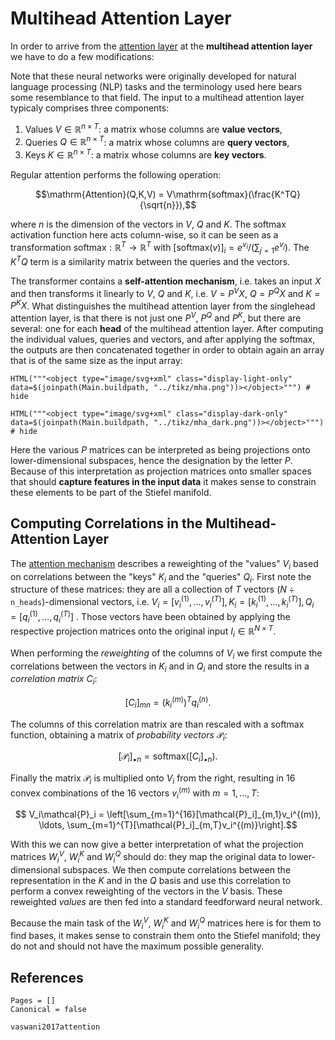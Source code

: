 # Multihead Attention Layer

In order to arrive from the [attention layer](attention_layer.md) at the **multihead attention layer** we have to do a few modifications: 

Note that these neural networks were originally developed for natural language processing (NLP) tasks and the terminology used here bears some resemblance to that field. 
The input to a multihead attention layer typicaly comprises three components:

1. Values $V\in\mathbb{R}^{n\times{}T}$: a matrix whose columns are **value vectors**, 
2. Queries $Q\in\mathbb{R}^{n\times{}T}$: a matrix whose columns are **query vectors**, 
3. Keys $K\in\mathbb{R}^{n\times{}T}$: a matrix whose columns are **key vectors**.

Regular attention performs the following operation: 

```math
\mathrm{Attention}(Q,K,V) = V\mathrm{softmax}(\frac{K^TQ}{\sqrt{n}}),
```

where $n$ is the dimension of the vectors in $V$, $Q$ and $K$. The softmax activation function here acts column-wise, so it can be seen as a transformation $\mathrm{softmax}:\mathbb{R}^{T}\to\mathbb{R}^T$ with $[\mathrm{softmax}(v)]_i = e^{v_i}/\left(\sum_{j=1}e^{v_j}\right)$. The $K^TQ$ term is a similarity matrix between the queries and the vectors. 

The transformer contains a **self-attention mechanism**, i.e. takes an input $X$ and then transforms it linearly to $V$, $Q$ and $K$, i.e. $V = P^VX$, $Q = P^QX$ and $K = P^KX$. What distinguishes the multihead attention layer from the singlehead attention layer, is that there is not just one $P^V$, $P^Q$ and $P^K$, but there are several: one for each **head** of the multihead attention layer. After computing the individual values, queries and vectors, and after applying the softmax, the outputs are then concatenated together in order to obtain again an array that is of the same size as the input array:

```@example
HTML("""<object type="image/svg+xml" class="display-light-only" data=$(joinpath(Main.buildpath, "../tikz/mha.png"))></object>""") # hide
```

```@example
HTML("""<object type="image/svg+xml" class="display-dark-only" data=$(joinpath(Main.buildpath, "../tikz/mha_dark.png"))></object>""") # hide
```

Here the various $P$ matrices can be interpreted as being projections onto lower-dimensional subspaces, hence the designation by the letter $P$. Because of this interpretation as projection matrices onto smaller spaces that should **capture features in the input data** it makes sense to constrain these elements to be part of the Stiefel manifold.   

## Computing Correlations in the Multihead-Attention Layer

The [attention mechanism](attention_layer.md) describes a reweighting of the "values" $V_i$ based on correlations between the "keys" $K_i$ and the "queries" $Q_i$. First note the structure of these matrices: they are all a collection of $T$ vectors $(N\div\mathtt{n\_heads})$-dimensional vectors, i.e. $V_i=[v_i^{(1)}, \ldots, v_i^{(T)}], K_i=[k_i^{(1)}, \ldots, k_i^{(T)}], Q_i=[q_i^{(1)}, \ldots, q_i^{(T)}]$ . Those vectors have been obtained by applying the respective projection matrices onto the original input $I_i\in\mathbb{R}^{N\times{}T}$.

When performing the *reweighting* of the columns of $V_i$ we first compute the correlations between the vectors in $K_i$ and in $Q_i$ and store the results in a *correlation matrix* $C_i$: 

```math
    [C_i]_{mn} = \left(k_i^{(m)}\right)^Tq_i^{(n)}.
```

The columns of this correlation matrix are than rescaled with a softmax function, obtaining a matrix of *probability vectors* $\mathcal{P}_i$:

```math
    [\mathcal{P}_i]_{\bullet{}n} = \mathrm{softmax}([C_i]_{\bullet{}n}).
```

Finally the matrix $\mathcal{P}_i$ is multiplied onto $V_i$ from the right, resulting in 16 convex combinations of the 16 vectors $v_i^{(m)}$ with $m=1,\ldots,T$:

```math
    V_i\mathcal{P}_i = \left[\sum_{m=1}^{16}[\mathcal{P}_i]_{m,1}v_i^{(m)}, \ldots, \sum_{m=1}^{T}[\mathcal{P}_i]_{m,T}v_i^{(m)}\right].
```

With this we can now give a better interpretation of what the projection matrices $W_i^V$, $W_i^K$ and $W_i^Q$ should do: they map the original data to lower-dimensional subspaces. We then compute correlations between the representation in the $K$ and in the $Q$ basis and use this correlation to perform a convex reweighting of the vectors in the $V$ basis. These reweighted *values* are then fed into a standard feedforward neural network.

Because the main task of the $W_i^V$, $W_i^K$ and $W_i^Q$ matrices here is for them to find bases, it makes sense to constrain them onto the Stiefel manifold; they do not and should not have the maximum possible generality.


## References 

```@bibliography
Pages = []
Canonical = false

vaswani2017attention
```